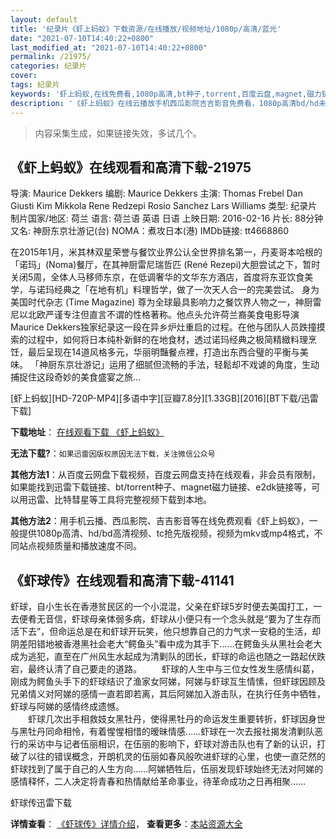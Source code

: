 ```yaml
---
layout: default
title: '纪录片《虾上蚂蚁》下载资源/在线播放/视频地址/1080p/高清/蓝光'
date: "2021-07-10T14:40:22+0800"
last_modified_at: "2021-07-10T14:40:22+0800"
permalink: /21975/
categories: 纪录片
cover:
tags: 纪录片
keywords: '虾上蚂蚁,在线免费看,1080p高清,bt种子,torrent,百度云盘,magnet,磁力链,迅雷下载资源'
description: '《虾上蚂蚁》在线云播放手机西瓜影院吉吉影音免费看，1080p高清bd/hd未删减完整版和tc抢先枪版，mkv/mp4格式，附带bt/torrent种子、magnet/磁力链、百度云盘、网盘资源迅雷下载链接'
---
```


>内容采集生成，如果链接失效，多试几个。


## 《虾上蚂蚁》在线观看和高清下载-21975

导演: Maurice Dekkers 编剧: Maurice Dekkers 主演: Thomas Frebel Dan Giusti Kim Mikkola Rene Redzepi Rosio Sanchez Lars Williams 类型: 纪录片 制片国家/地区: 荷兰 语言: 荷兰语 英语 日语 上映日期: 2016-02-16 片长: 88分钟 又名: 神厨东京壮游记(台) NOMA：煮攻日本(港) IMDb链接: tt4668860

在2015年1月，米其林双星荣誉与餐饮业界公认全世界排名第一，丹麦哥本哈根的「诺玛」(Noma)餐厅，在其神厨雷尼瑞哲匹 (René Rezepi)大胆尝试之下，暂时关闭5周，全体人马移师东京，在低调奢华的文华东方酒店，首度将东亚饮食美学，与诺玛经典之「在地有机」料理哲学，做了一次天人合一的完美尝试。 身为美国时代杂志 (Time Magazine) 尊为全球最具影响力之餐饮界人物之一，神厨雷尼以北欧严谨专注但直言不谓的性格著称。他点头允许荷兰裔美食电影导演Maurice Dekkers独家纪录这一段在异乡炉灶重启的过程。在他与团队人员跌撞摸索的过程中，如何将日本纯朴新鲜的在地食材，透过诺玛经典之极简精緻料理烹饪，最后呈现在14道风格多元，华丽明豔餐点裡，打造出东西合璧的平衡与美味。 「神厨东京壮游记」运用了细腻但流畅的手法，轻鬆却不戏谑的角度，生动捕捉住这段奇妙的美食盛宴之旅…


[虾上蚂蚁][HD-720P-MP4][多语中字][豆瓣7.8分][1.33GB][2016][BT下载/迅雷下载]

**下载地址**： [在线观看下载 《虾上蚂蚁》](https://www.btdx8.com/torrent/xsmy_2016.html) 


**无法下载?**：`如果迅雷因版权原因无法下载，关注微信公众号 `

**其他方法1**：从百度云网盘下载视频，百度云网盘支持在线观看，非会员有限制，如果能找到迅雷下载链接、bt/torrent种子、magnet磁力链接、e2dk链接等，可以用迅雷、比特彗星等工具将完整视频下载到本地。

**其他方法2**：用手机云播、西瓜影院、吉吉影音等在线免费观看《虾上蚂蚁》，一般提供1080p高清、hd/bd高清视频、tc抢先版视频，视频为mkv或mp4格式，不同站点视频质量和播放速度不同。


## 《虾球传》在线观看和高清下载-41141

虾球，自小生长在香港贫民区的一个小混混，父亲在虾球5岁时便去美国打工，一去便肴无音信，虾球母亲体弱多病，虾球从小便只有一个念头就是&ldquo;要为了生存而活下去”，但命运总是在和虾球开玩笑，他只想靠自己的力气求一安稳的生活，却阴差阳错地被香港黑社会老大“鳄鱼头&rdquo;看中成为其手下&hellip;…在鳄鱼头从黑社会老大成为逃犯，直至在广州风生水起成为清剿队的团长，虾球的命运也随之一路起伏跌宕，最终认清了自己要走的道路。 　　虾球的人生中与三位女性发生感情纠葛，刚成为鳄鱼头手下的虾球结识了渔家女阿娣，阿娣与虾球互生情愫，但虾球因顾及兄弟情义对阿娣的感情一直若即若离，其后阿娣加入游击队，在执行任务中牺牲，虾球与阿娣的感情终成遗憾。<br />　　虾球几次出手相救妓女黑牡丹，使得黑牡丹的命运发生重要转折，虾球因身世与黑牡丹同命相怜，有着惺惺相惜的暧昧情感&hellip;…虾球在一次去报社揭发清剿队恶行的采访中与记者伍丽相识，在伍丽的影响下，虾球对游击队也有了新的认识，打破了以往的错误概念，开朗机灵的伍丽如春风般吹进虾球的心里，也使一直茫然的虾球找到了属于自己的人生方向……阿娣牺牲后，伍丽发现虾球始终无法对阿娣的感情释怀，二人决定将青春和热情献给革命事业，待革命成功之日再相聚……


虾球传迅雷下载

**详情查看**： [《虾球传》详情介绍](/movie/41141/)， **查看更多**：[本站资源大全](/movie/t/all/)

